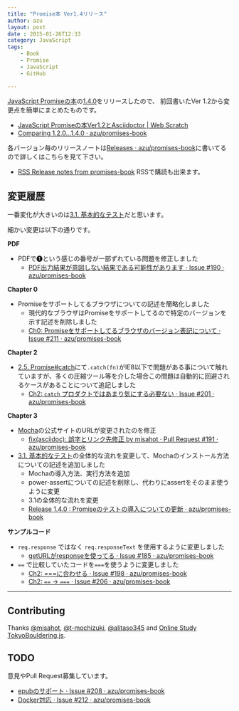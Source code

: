 ```yaml
---
title: "Promise本 Ver1.4リリース"
author: azu
layout: post
date : 2015-01-26T12:33
category: JavaScript
tags:
    - Book
    - Promise
    - JavaScript
    - GitHub

---
```


[JavaScript Promiseの本](http://azu.github.io/promises-book/ "JavaScript Promiseの本")の[1.4.0](https://github.com/azu/promises-book/releases/tag/1.4.0 "1.4.0")をリリースしたので、
前回書いたVer 1.2から変更点を簡単にまとめたものです。

- [JavaScript Promiseの本Ver1.2とAsciidoctor | Web Scratch](http://efcl.info/2014/08/19/promises-book-1.2.0/ "JavaScript Promiseの本Ver1.2とAsciidoctor | Web Scratch")
- [Comparing 1.2.0...1.4.0 · azu/promises-book](https://github.com/azu/promises-book/compare/1.2.0...1.4.0 "Comparing 1.2.0...1.4.0 · azu/promises-book")

各バージョン毎のリリースノートは[Releases · azu/promises-book](https://github.com/azu/promises-book/releases "Releases · azu/promises-book")に書いてるので詳しくはこちらを見て下さい。

- [RSS Release notes from promises-book](https://github.com/azu/promises-book/releases.atom "Release notes from promises-book") RSSで購読も出来ます。

## 変更履歴

一番変化が大きいのは[3.1. 基本的なテスト](http://azu.github.io/promises-book/#basic-tests "3.1. 基本的なテスト")だと思います。

細かい変更は以下の通りです。

**PDF**

- PDFで❶という感じの番号が一部ずれている問題を修正しました
	- [PDF出力結果が意図しない結果である可能性があります · Issue #190 · azu/promises-book](https://github.com/azu/promises-book/issues/190 "PDF出力結果が意図しない結果である可能性があります · Issue #190 · azu/promises-book")

**Chapter 0**

- Promiseをサポートしてるブラウザについての記述を簡略化しました
	- 現代的なブラウザはPromiseをサポートしてるので特定のバージョンを示す記述を削除しました
	- [Ch0: Promiseをサポートしてるブラウザのバージョン表記について · Issue #211 · azu/promises-book](https://github.com/azu/promises-book/issues/211 "Ch0: Promiseをサポートしてるブラウザのバージョン表記について · Issue #211 · azu/promises-book")

**Chapter 2**

- [2.5. Promise#catch](http://azu.github.io/promises-book/#ch2-promise-catch "2.5. Promise#catch")にて`.catch(fn)`がIE8以下で問題がある事について触れていますが、多くの圧縮ツール等を介した場合この問題は自動的に回避されるケースがあることについて追記しました
	- [Ch2: `catch` プロダクトではあまり気にする必要ない · Issue #201 · azu/promises-book](https://github.com/azu/promises-book/issues/201 "Ch2: `catch` プロダクトではあまり気にする必要ない · Issue #201 · azu/promises-book")

**Chapter 3**

- [Mocha](http://mochajs.org/ "Mocha")の公式サイトのURLが変更されたのを修正
	- [fix(asciidoc): 誤字とリンク先修正 by misahot · Pull Request #191 · azu/promises-book](https://github.com/azu/promises-book/pull/191 "fix(asciidoc): 誤字とリンク先修正 by misahot · Pull Request #191 · azu/promises-book")
- [3.1. 基本的なテスト](http://azu.github.io/promises-book/#basic-tests "3.1. 基本的なテスト")の全体的な流れを変更して、Mochaのインストール方法についての記述を追加しました
	- Mochaの導入方法、実行方法を追加
	- power-assertについての記述を削除し、代わりにassertをそのまま使うように変更
	- 3.1の全体的な流れを変更
	- [Release 1.4.0 : Promiseのテストの導入についての更新 · azu/promises-book](https://github.com/azu/promises-book/releases/tag/1.4.0 "Release 1.4.0 : Promiseのテストの導入についての更新 · azu/promises-book")

**サンプルコード**

- `req.response` ではなく `req.responseText` を使用するように変更しました
	- [getURLがresponseを使ってる · Issue #185 · azu/promises-book](https://github.com/azu/promises-book/issues/185 "getURLがresponseを使ってる · Issue #185 · azu/promises-book")
- `==` で比較していたコードを`===`を使うように変更しました
	- [Ch2: ===に合わせる · Issue #198 · azu/promises-book](https://github.com/azu/promises-book/issues/198 "Ch2: ===に合わせる · Issue #198 · azu/promises-book")
	- [Ch2: `==` -&gt; `===` · Issue #206 · azu/promises-book](https://github.com/azu/promises-book/issues/206 "Ch2: `==` -&gt; `===` · Issue #206 · azu/promises-book")

-----

## Contributing

Thanks [@misahot](https://github.com/misahot "misahot"), [@t-mochizuki](https://github.com/t-mochizuki "t-mochizuki"), [@alitaso345](https://twitter.com/alitaso345/status/502618230666846209 "@alitaso345") and [Online Study TokyoBouldering.js](http://lingr.com/room/tkbjs "Online Study TokyoBouldering.js").

## TODO

意見やPull Request募集しています。

- [epubのサポート · Issue #208 · azu/promises-book](https://github.com/azu/promises-book/issues/208)
- [Docker対応 · Issue #212 · azu/promises-book](https://github.com/azu/promises-book/issues/212)
